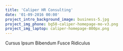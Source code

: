```yaml
---
title: 'Caliper HR Consulting'
date: '01-09-2016 00:00'
project_intro_background_image: business-5.jpg
project_img_phone: bg58-caliper-homepage-mo-v3.png
project_img_laptop: caliper-homepage-800px.png
---
```


<p class="subhead">Cursus Ipsum Bibendum Fusce Ridiculus</p>